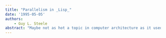 ```yaml
---
title: "Parallelism in _Lisp_"
date: '1995-05-05'
authors: 
    - Guy L. Steele
abstract: "Maybe not as hot a topic in computer architecture as it used to be, but still of considerable interest, is parallelism. How do you make a faster computer? Just strap 20 or 200 or 2000 processors together? As we have learned, the architectural and hardware difficulties are immense (How do you connect them? A shared bus? A network? Is there a single system clock or many clocks?), and after these have been solved there remains the matter of programming."
---
```


